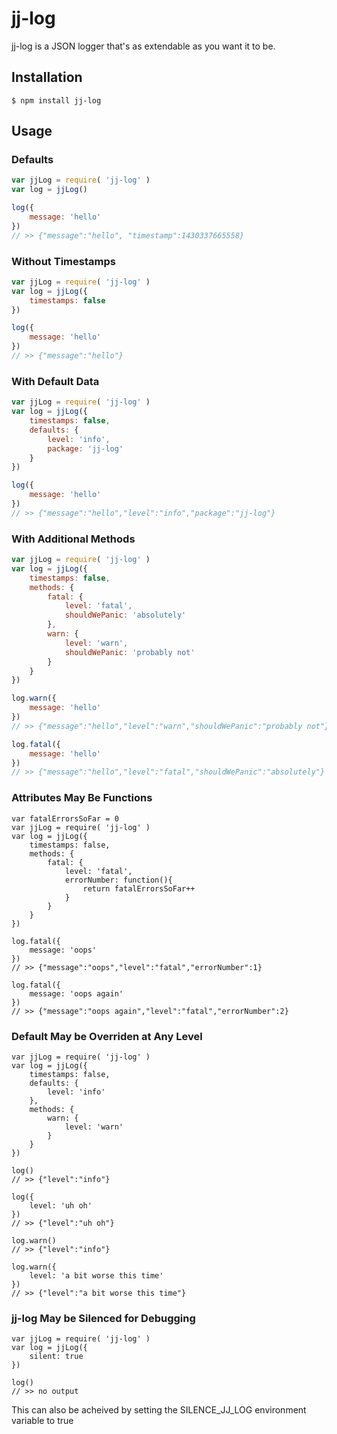 # jj-log

jj-log is a JSON logger that's as extendable as you want it to be.

## Installation
```
$ npm install jj-log
```

## Usage

### Defaults
```js
var jjLog = require( 'jj-log' )
var log = jjLog()

log({
    message: 'hello'
})
// >> {"message":"hello", "timestamp":1430337665558}
```

### Without Timestamps
```js
var jjLog = require( 'jj-log' )
var log = jjLog({
    timestamps: false
})

log({
    message: 'hello'
})
// >> {"message":"hello"}
```

### With Default Data
```js
var jjLog = require( 'jj-log' )
var log = jjLog({
    timestamps: false,
    defaults: {
        level: 'info',
        package: 'jj-log'
    }
})

log({
    message: 'hello'
})
// >> {"message":"hello","level":"info","package":"jj-log"}
```

### With Additional Methods
```js
var jjLog = require( 'jj-log' )
var log = jjLog({
    timestamps: false,
    methods: {
        fatal: {
            level: 'fatal',
            shouldWePanic: 'absolutely'
        },
        warn: {
            level: 'warn',
            shouldWePanic: 'probably not'
        }
    }
})

log.warn({
    message: 'hello'
})
// >> {"message":"hello","level":"warn","shouldWePanic":"probably not"}

log.fatal({
    message: 'hello'
})
// >> {"message":"hello","level":"fatal","shouldWePanic":"absolutely"}
```

### Attributes May Be Functions

```
var fatalErrorsSoFar = 0
var jjLog = require( 'jj-log' )
var log = jjLog({
    timestamps: false,
    methods: {
        fatal: {
            level: 'fatal',
            errorNumber: function(){
                return fatalErrorsSoFar++
            }
        }
    }
})

log.fatal({
    message: 'oops'
})
// >> {"message":"oops","level":"fatal","errorNumber":1}

log.fatal({
    message: 'oops again'
})
// >> {"message":"oops again","level":"fatal","errorNumber":2}
```

### Default May be Overriden at Any Level
```
var jjLog = require( 'jj-log' )
var log = jjLog({
    timestamps: false,
    defaults: {
        level: 'info'
    },
    methods: {
        warn: {
            level: 'warn'
        }
    }
})

log()
// >> {"level":"info"}

log({
    level: 'uh oh'
})
// >> {"level":"uh oh"}

log.warn()
// >> {"level":"info"}

log.warn({
    level: 'a bit worse this time'
})
// >> {"level":"a bit worse this time"}
```

### jj-log May be Silenced for Debugging
```
var jjLog = require( 'jj-log' )
var log = jjLog({
    silent: true
})

log()
// >> no output
```

This can also be acheived by setting the SILENCE_JJ_LOG
environment variable to true
